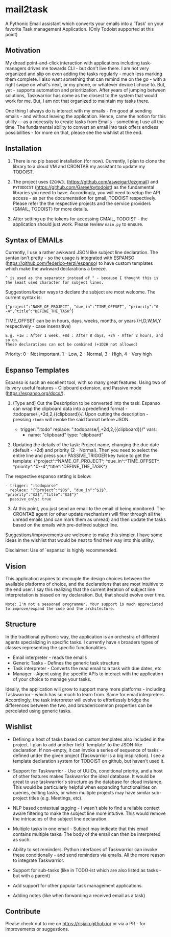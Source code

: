 mail2task
========

A Pythonic Email assistant which converts your emails into a `Task' on your favorite Task management Application.
(Only Todoist supported at this point)

Motivation
----------
My dread point-and-click interaction with applications including task-managers drives me towards CLI - but don't live there. I am not very organized and slip on even adding the tasks regularly - much less marking them complete. I also want something that can remind me on the go - with a right swipe on what's next, or my phone, or whatever device I chose to. But, yet - supports automation and prioritization. After years of jumping between solutions, Taskwarrior has come as the closest to the system that would work for me. But, I am not that organized to maintain my tasks there.

One thing I always do is interact with my emails - I'm good at sending emails - and without leaving the application. Hence, came the notion for this utility -- as a necessity to create tasks from Emails - something I use all the time. The fundamental ability to convert an email into task offers endless possibilities - for more on that, please see the wishlist at the end.

Installation
------------
1. There is no pip based installation (for now). Currently, I plan to clone the library to a cloud VM and CRONTAB my assistant to update my TODOIST.

2. The project uses `EZGMAIL` (https://github.com/asweigart/ezgmail) and `PYTODOIST` (https://github.com/Garee/pytodoist) as the fundamental libraries you need to have. Accordingly, you will need to setup the API access - as per the documentation for gmail, TODOIST respectively. Please refer the the respective projects and the service providers (GMAIL, TODOIST) for more details.

3. After setting up the tokens for accessing GMAIL, TODOIST - the application should just work. Please review `main.py` to ensure.

Syntax of EMAILs
----------------
Currently, I use a rather awkward JSON like subject line declaration. The syntax isn't pretty - so the usage is integrated with ESPANSO (https://github.com/federico-terzi/espanso) to have custom templates which make the awkward declarations a breeze.

    ^ is used as the separator instead of " - because I thought this is the least used character for subject lines. 

Suggestions/better ways to declare the subject are most welcome. The current syntax is:
    
    {^project^:^NAME_OF_PROJECT^, ^due_in^:^TIME_OFFSET^, ^priority^:^0--4^,^title^:^DEFINE_THE_TASK^}

TIME_OFFSET can be in hours, days, weeks, months, or years (H,D,W,M,Y respectively - case insensitive) 
    
    E.g. +1w : After 1 week, +8d : After 8 days, +2h - After 2 hours, and so on.
    These declarations can not be combined (+1D2H not allowed)

Priority: 0 - Not important, 1 - Low, 2 - Normal, 3 - High, 4 - Very high

Espanso Templates
-----------------
Espanso is such an excellent tool, with so many great features. Using two of its very useful features - Clipboard extension, and Passive mode (https://espanso.org/docs/).

1. (Type and) Cut the Description to be converted into the task. Espanso can wrap the clipboard data into a predefined format - :todoparse/$|$,+2d,2,{{clipboard}}/. Upon cutting the description - pressing `:todo` will invoke the said format before JSON.

    - trigger: ":todo"
      replace: ":todoparse/$|$,+2d,2,{{clipboard}}/"
      vars:
        - name: "clipboard"
          type: "clipboard"

2. Updating the details of the task: Project name, changing the due date (default - +2d) and priority (2 - Normal). Then you need to select the entire line and press your PASSIVE_TRIGGER key twice to get the template: 
    {^project^:^NAME_OF_PROJECT^, ^due_in^:^TIME_OFFSET^, ^priority^:^0--4^,^title^:^DEFINE_THE_TASK^}

The respective espanso setting is below:

    - trigger: ":todoparse"
      replace: "{^project^:^$0$^, ^due_in^:^$1$^, ^priority^:^$2$^,^title^:^$3$^}"
      passive_only: true

3. At this point, you just send an email to the email id being monitored. The CRONTAB agent (or other update mechanism) will filter through all the unread emails (and can mark them as unread) and then update the tasks based on the emails with pre-defined subject line.

Suggestions/improvements are welcome to make this simpler. I have some ideas in the wishlist that would be neat to find their way into this utility.


Disclaimer: Use of `espanso' is highly recommended. 


Vision
------
This application aspires to decouple the design choices between the available platforms of choice, and the declarations that are most intuitive to the end user. I say this realizing that the current iteration of subject line interpretation is biased on my declaration. But, that should evolve over time.

    Note: I'm not a seasoned programmer. Your support is much appreciated to improve/expand the code and the architecture.

Structure
---------
In the traditional pythonic way, the application is an orchestra of different agents specializing in specific tasks. I currently have `4` broaders types of classes representing the specific functionalities.
- Email interpreter - reads the emails
- Generic Tasks - Defines the generic task structure
- Task interpreter - Converts the read email to a task with due dates, etc
- Manager - Agent using the specific APIs to interact with the application of your choice to manage your tasks.

Ideally, the application will grow to support many more platforms - including Taskwarrior - which has so much to learn from. Same for email interpreters. Accordingly, the task interpreter will evolve to effortlessly bridge the differences between the two, and broader/common properties can be percolated using generic tasks.


Wishlist
--------
- Defining a host of tasks based on custom templates also included in the project. I plan to add another field `template' to the JSON-like declaration. If non-empty, it can invoke a series of sequence of tasks - defined under the given project (Taskwarrior is a big inspiration). I see a template declaration system for TODOIST on github, but haven't used it.

- Support for Taskwarrior - Use of UUIDs, conditional priority, and a host of other features makes Taskwarrior the ideal database. It would be great to use taskwarrior's structure as the database for cloud instance. This would be particularly helpful when expanding functionalities on queries, editing tasks, or when multiple projects may have similar sub-project titles (e.g. Meetings, etc).

- NLP based contextual tagging - I wasn't able to find a reliable context aware filtering to make the subject line more intutive. This would remove the intricacies of the subject line declaration.

- Multiple tasks in one email - Subject may indicate that this email contains multiple tasks. The body of the email can then be interpreted as such.

- Ability to set reminders. Python interfaces of Taskwarrior can invoke these conditionally - and send reminders via emails. All the more reason to integrate Taskwarrior.

- Support for sub-tasks (like in TODO-ist which are also listed as tasks - but with a parent)

- Add support for other popular task management applications.

- Adding notes (like when forwarding a received email as a task)


Contribute
----------
Please check out to me on https://risjain.github.io/ or via a PR - for improvements or suggestions. 

